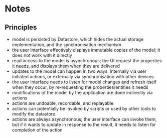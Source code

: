 # Notes


## Principles

- model is persisted by Datastore, which hides the actual storage implementation, and the synchronisation mechanism
- the user interface effectively displays immutable copies of the model; it does not work with it directly 
- read access to the model is asynchronous; the UI request the properties it needs, and displays them when they are delivered
- updates to the model can happen in two ways: internally via user initiated actions, or externally via synchronisation with other devices
- the user interface needs to listen for model changes and refresh itself when they occur, by re-requesting the properties/entities it needs
- modifications of the model by the application are done indirectly via actions
- actions are undoable, recordable, and replayable
- actions can potentially be invoked by scripts or used by other tools to modify the datastore 
- actions are always asynchronous; the user interface can invoke them, but if it wants to update in response to the result, it needs to listen for completion of the action

